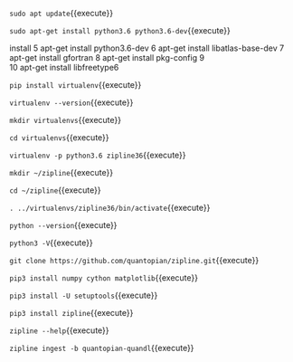 `sudo apt update`{{execute}}

`sudo apt-get install python3.6 python3.6-dev`{{execute}}

install 
    5  apt-get install python3.6-dev
    6  apt-get install libatlas-base-dev
    7  apt-get install gfortran
    8  apt-get install pkg-config
    9  
   10  apt-get install libfreetype6

`pip install virtualenv`{{execute}}

`virtualenv --version`{{execute}}

`mkdir virtualenvs`{{execute}}

`cd virtualenvs`{{execute}}

`virtualenv -p python3.6 zipline36`{{execute}}

`mkdir ~/zipline`{{execute}}

`cd ~/zipline`{{execute}}

`. ../virtualenvs/zipline36/bin/activate`{{execute}}

`python --version`{{execute}}

`python3 -V`{{execute}}

`git clone https://github.com/quantopian/zipline.git`{{execute}}

`pip3 install numpy cython matplotlib`{{execute}}

`pip3 install -U setuptools`{{execute}}

`pip3 install zipline`{{execute}}

`zipline --help`{{execute}}

`zipline ingest -b quantopian-quandl`{{execute}}

